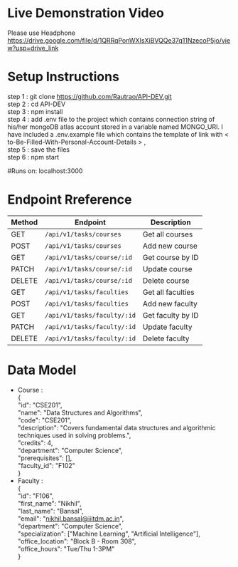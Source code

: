 # Live Demonstration Video
Please use Headphone </br>
https://drive.google.com/file/d/1QRRqPonWXIsXiBVQQe37q11NzecoP5jo/view?usp=drive_link

# Setup Instructions</br>

step 1 : git clone https://github.com/Rautrao/API-DEV.git </br>
step 2 : cd API-DEV</br>
step 3 : npm install</br>
step 4 : add .env file to the project which contains connection string of his/her mongoDB atlas account stored in a variable named MONGO_URI. I have included a .env.example file which contains the template of link with < to-Be-Filled-With-Personal-Account-Details > , </br>
step 5 : save the files</br>
step 6 : npm start </br>

#Runs on: localhost:3000</br>

# Endpoint Rreference

| Method | Endpoint                    | Description       |
| ------ | --------------------------- | ----------------- |
| GET    | `/api/v1/tasks/courses`     | Get all courses   |
| POST   | `/api/v1/tasks/courses`     | Add new course    |
| GET    | `/api/v1/tasks/course/:id`  | Get course by ID  |
| PATCH  | `/api/v1/tasks/course/:id`  | Update course     |
| DELETE | `/api/v1/tasks/course/:id`  | Delete course     |
| GET    | `/api/v1/tasks/faculties`   | Get all faculties |
| POST   | `/api/v1/tasks/faculties`   | Add new faculty   |
| GET    | `/api/v1/tasks/faculty/:id` | Get faculty by ID |
| PATCH  | `/api/v1/tasks/faculty/:id` | Update faculty    |
| DELETE | `/api/v1/tasks/faculty/:id` | Delete faculty    |

# Data Model

- Course :</br>
    {</br>
        "id": "CSE201",</br>
        "name": "Data Structures and Algorithms",</br>
        "code": "CSE201",</br>
        "description": "Covers fundamental data structures and algorithmic techniques used in solving problems.",</br>
        "credits": 4,</br>
        "department": "Computer Science",</br>
        "prerequisites": [],</br>
        "faculty_id": "F102"</br>
    }</br>
- Faculty : </br>
    {</br>
        "id": "F106",</br>
        "first_name": "Nikhil",</br>
        "last_name": "Bansal",</br>
        "email": "nikhil.bansal@iiitdm.ac.in",</br>
        "department": "Computer Science",</br>
        "specialization": ["Machine Learning", "Artificial Intelligence"],</br>
        "office_location": "Block B - Room 308",</br>
        "office_hours": "Tue/Thu 1-3PM"</br>
    }</br>
    
    
